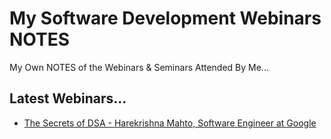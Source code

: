 # My Software Development Webinars NOTES
My Own NOTES of the Webinars &amp; Seminars Attended By Me...

## Latest Webinars...

- [The Secrets of DSA - Harekrishna Mahto, Software Engineer at Google](https://github.com/AnshSinghSonkhia/My-Software-Development-Webinars-NOTES/blob/main/2022/Secrets-of-DSA---Newton%20School---06-10-22.md)
